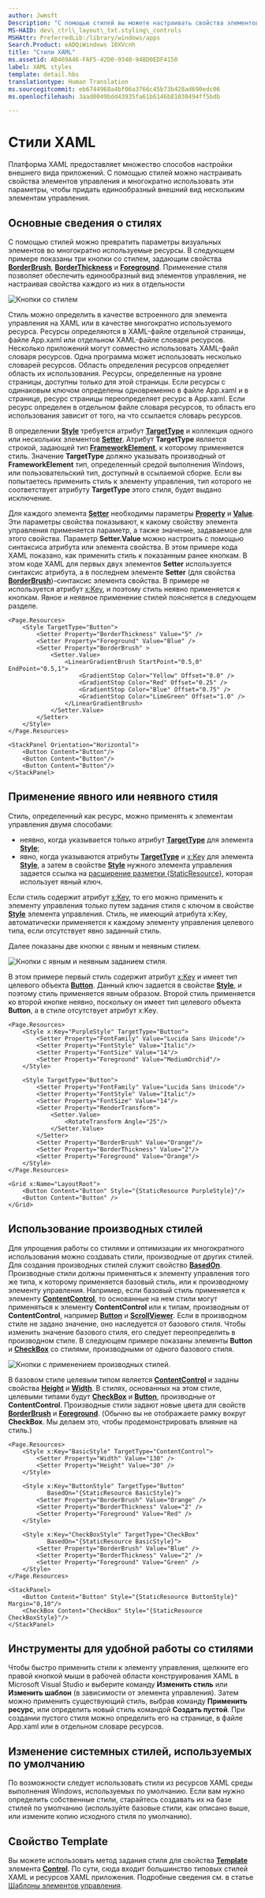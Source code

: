 ```yaml
---
author: Jwmsft
Description: "С помощью стилей вы можете настраивать свойства элементов управления и многократно использовать эти параметры, чтобы придать единообразный внешний вид нескольким элементам управления."
MS-HAID: dev\_ctrl\_layout\_txt.styling\_controls
MSHAttr: PreferredLib:/library/windows/apps
Search.Product: eADQiWindows 10XVcnh
title: "Стили XAML"
ms.assetid: AB469A46-FAF5-42D0-9340-948D0EDF4150
label: XAML styles
template: detail.hbs
translationtype: Human Translation
ms.sourcegitcommit: eb6744968a4bf06a3766c45b73b428ad690edc06
ms.openlocfilehash: 3aad0049bdd43935fa61b6146b81030494ff5bdb

---
```

# Стили XAML

<link rel="stylesheet" href="https://az835927.vo.msecnd.net/sites/uwp/Resources/css/custom.css"> 



Платформа XAML предоставляет множество способов настройки внешнего вида приложений. С помощью стилей можно настраивать свойства элементов управления и многократно использовать эти параметры, чтобы придать единообразный внешний вид нескольким элементам управления.

## Основные сведения о стилях

С помощью стилей можно превратить параметры визуальных элементов во многократно используемые ресурсы. В следующем примере показаны три кнопки со стилем, задающим свойства [**BorderBrush**](https://msdn.microsoft.com/library/windows/apps/br209397), [**BorderThickness**](https://msdn.microsoft.com/library/windows/apps/br209399) и [**Foreground**](https://msdn.microsoft.com/library/windows/apps/br209414). Применение стиля позволяет обеспечить единообразный вид элементов управления, не настраивая свойства каждого из них в отдельности

![Кнопки со стилем](images/styles-rainbow-buttons.png)

Стиль можно определить в качестве встроенного для элемента управления на XAML или в качестве многократно используемого ресурса. Ресурсы определяются в XAML-файле отдельной страницы, файле App.xaml или отдельном XAML-файле словаря ресурсов. Несколько приложений могут совместно использовать XAML-файл словаря ресурсов. Одна программа может использовать несколько словарей ресурсов. Область определения ресурсов определяет область их использования. Ресурсы, определенные на уровне страницы, доступны только для этой страницы. Если ресурсы с одинаковым ключом определены одновременно в файле App.xaml и в странице, ресурс страницы переопределяет ресурс в App.xaml. Если ресурс определен в отдельном файле словаря ресурсов, то область его использования зависит от того, на что ссылается словарь ресурсов.

В определении [**Style**](https://msdn.microsoft.com/library/windows/apps/br208849) требуется атрибут [**TargetType**](https://msdn.microsoft.com/library/windows/apps/br208857) и коллекция одного или нескольких элементов [**Setter**](https://msdn.microsoft.com/library/windows/apps/br208817). Атрибут **TargetType** является строкой, задающей тип [**FrameworkElement**](https://msdn.microsoft.com/library/windows/apps/br208706), к которому применяется стиль. Значение **TargetType** должно указывать производный от **FrameworkElement** тип, определенный средой выполнения Windows, или пользовательский тип, доступный в ссылаемой сборке. Если вы попытаетесь применить стиль к элементу управления, тип которого не соответствует атрибуту **TargetType** этого стиля, будет выдано исключение.

Для каждого элемента [**Setter**](https://msdn.microsoft.com/library/windows/apps/br208817) необходимы параметры [**Property**](https://msdn.microsoft.com/library/windows/apps/br208836) и [**Value**](https://msdn.microsoft.com/library/windows/apps/br208838). Эти параметры свойства показывают, к какому свойству элемента управления применяется параметр, а также значение, задаваемое для этого свойства. Параметр **Setter.Value** можно настроить с помощью синтаксиса атрибута или элемента свойства. В этом примере кода XAML показано, как применить стиль к показанным ранее кнопкам. В этом коде XAML для первых двух элементов **Setter** используется синтаксис атрибута, а в последнем элементе **Setter** (для свойства [**BorderBrush**](https://msdn.microsoft.com/library/windows/apps/br209397))–синтаксис элемента свойства. В примере не используется атрибут [x:Key](../xaml-platform/x-key-attribute.md), и поэтому стиль неявно применяется к кнопкам. Явное и неявное применение стилей поясняется в следующем разделе.

```XAML
<Page.Resources>
    <Style TargetType="Button">
        <Setter Property="BorderThickness" Value="5" />
        <Setter Property="Foreground" Value="Blue" />
        <Setter Property="BorderBrush" >
            <Setter.Value>
                <LinearGradientBrush StartPoint="0.5,0" EndPoint="0.5,1">
                    <GradientStop Color="Yellow" Offset="0.0" />
                    <GradientStop Color="Red" Offset="0.25" />
                    <GradientStop Color="Blue" Offset="0.75" />
                    <GradientStop Color="LimeGreen" Offset="1.0" />
                </LinearGradientBrush>
            </Setter.Value>
        </Setter>
    </Style>
</Page.Resources>

<StackPanel Orientation="Horizontal">
    <Button Content="Button"/>
    <Button Content="Button"/>
    <Button Content="Button"/>
</StackPanel>
```

## Применение явного или неявного стиля

Стиль, определенный как ресурс, можно применять к элементам управления двумя способами:

-   неявно, когда указывается только атрибут [**TargetType**](https://msdn.microsoft.com/library/windows/apps/br208857) для элемента [**Style**](https://msdn.microsoft.com/library/windows/apps/br208849);
-   явно, когда указываются атрибуты [**TargetType**](https://msdn.microsoft.com/library/windows/apps/br208857) и [x:Key](../xaml-platform/x-key-attribute.md) для элемента [**Style**](https://msdn.microsoft.com/library/windows/apps/br208849), а затем в свойстве [**Style**](https://msdn.microsoft.com/library/windows/apps/br208743) нужного элемента управления задается ссылка на [расширение разметки {StaticResource}](https://msdn.microsoft.com/library/windows/apps/mt185588), которая использует явный ключ.

Если стиль содержит атрибут [x:Key](../xaml-platform/x-key-attribute.md), то его можно применить к элементу управления только путем задания стиля с ключом в свойстве [**Style**](https://msdn.microsoft.com/library/windows/apps/br208743) элемента управления. Стиль, не имеющий атрибута x:Key, автоматически применяется к каждому элементу управления целевого типа, если отсутствует явно заданный стиль.

Далее показаны две кнопки с явным и неявным стилем.

![Кнопки с явным и неявным заданием стиля.](images/styles-buttons-implicit-explicit.png)

В этом примере первый стиль содержит атрибут [x:Key](../xaml-platform/x-key-attribute.md) и имеет тип целевого объекта [**Button**](https://msdn.microsoft.com/library/windows/apps/br209265). Данный ключ задается в свойстве [**Style**](https://msdn.microsoft.com/library/windows/apps/br208743), и поэтому стиль применяется явным образом. Второй стиль применяется ко второй кнопке неявно, поскольку он имеет тип целевого объекта **Button**, а в стиле отсутствует атрибут x:Key.

```XAML
<Page.Resources>
    <Style x:Key="PurpleStyle" TargetType="Button">
        <Setter Property="FontFamily" Value="Lucida Sans Unicode"/>
        <Setter Property="FontStyle" Value="Italic"/>
        <Setter Property="FontSize" Value="14"/>
        <Setter Property="Foreground" Value="MediumOrchid"/>
    </Style>

    <Style TargetType="Button">
        <Setter Property="FontFamily" Value="Lucida Sans Unicode"/>
        <Setter Property="FontStyle" Value="Italic"/>
        <Setter Property="FontSize" Value="14"/>
        <Setter Property="RenderTransform">
            <Setter.Value>
                <RotateTransform Angle="25"/>
            </Setter.Value>
        </Setter>
        <Setter Property="BorderBrush" Value="Orange"/>
        <Setter Property="BorderThickness" Value="2"/>
        <Setter Property="Foreground" Value="Orange"/>
    </Style>
</Page.Resources>

<Grid x:Name="LayoutRoot">
    <Button Content="Button" Style="{StaticResource PurpleStyle}"/>
    <Button Content="Button" />
</Grid>
```

## Использование производных стилей

Для упрощения работы со стилями и оптимизации их многократного использования можно создавать стили, производные от других стилей. Для создания производных стилей служит свойство [**BasedOn**](https://msdn.microsoft.com/library/windows/apps/br208852). Производные стили должны применяться к элементу управления того же типа, к которому применяется базовый стиль, или к производному элементу управления. Например, если базовый стиль применяется к элементу [**ContentControl**](https://msdn.microsoft.com/library/windows/apps/br209365), то основанные на нем стили могут применяться к элементу **ContentControl** или к типам, производным от **ContentControl**, например [**Button**](https://msdn.microsoft.com/library/windows/apps/br209265) и [**ScrollViewer**](https://msdn.microsoft.com/library/windows/apps/br209527). Если в производном стиле не задано значение, оно наследуется от базового стиля. Чтобы изменить значение базового стиля, его следует переопределить в производном стиле. В следующем примере показаны элементы **Button** и [**CheckBox**](https://msdn.microsoft.com/library/windows/apps/br209316) со стилями, производными от одного базового стиля.

![Кнопки с применением производных стилей.](images/styles-buttons-based-on.png)

В базовом стиле целевым типом является [**ContentControl**](https://msdn.microsoft.com/library/windows/apps/br209365) и заданы свойства [**Height**](https://msdn.microsoft.com/library/windows/apps/br208718) и [**Width**](https://msdn.microsoft.com/library/windows/apps/br208751). В стилях, основанных на этом стиле, целевыми типами будут [**CheckBox**](https://msdn.microsoft.com/library/windows/apps/br209316) и [**Button**](https://msdn.microsoft.com/library/windows/apps/br209265), производные от **ContentControl**. Производные стили задают новые цвета для свойств [**BorderBrush**](https://msdn.microsoft.com/library/windows/apps/br209397) и [**Foreground**](https://msdn.microsoft.com/library/windows/apps/br209414). (Обычно вы не отображаете рамку вокруг **CheckBox**. Мы делаем это, чтобы продемонстрировать влияние на стиль.)

```XAML
<Page.Resources>
    <Style x:Key="BasicStyle" TargetType="ContentControl">
        <Setter Property="Width" Value="130" />
        <Setter Property="Height" Value="30" />
    </Style>

    <Style x:Key="ButtonStyle" TargetType="Button"
           BasedOn="{StaticResource BasicStyle}">
        <Setter Property="BorderBrush" Value="Orange" />
        <Setter Property="BorderThickness" Value="2" />
        <Setter Property="Foreground" Value="Red" />
    </Style>

    <Style x:Key="CheckBoxStyle" TargetType="CheckBox"
           BasedOn="{StaticResource BasicStyle}">
        <Setter Property="BorderBrush" Value="Blue" />
        <Setter Property="BorderThickness" Value="2" />
        <Setter Property="Foreground" Value="Green" />
    </Style>
</Page.Resources>

<StackPanel>
    <Button Content="Button" Style="{StaticResource ButtonStyle}" Margin="0,10"/>
    <CheckBox Content="CheckBox" Style="{StaticResource CheckBoxStyle}"/>
</StackPanel>
```

## Инструменты для удобной работы со стилями

Чтобы быстро применить стили к элементу управления, щелкните его правой кнопкой мыши в рабочей области конструирования XAML в Microsoft Visual Studio и выберите команду **Изменить стиль** или **Изменить шаблон** (в зависимости от элемента управления). Затем можно применить существующий стиль, выбрав команду **Применить ресурс**, или определить новый стиль командой **Создать пустой**. При создании пустого стиля можно определить его на странице, в файле App.xaml или в отдельном словаре ресурсов.

## Изменение системных стилей, используемых по умолчанию

По возможности следует использовать стили из ресурсов XAML среды выполнения Windows, используемых по умолчанию. Если вам нужно определить собственные стили, старайтесь создавать их на базе стилей по умолчанию (используйте базовые стили, как описано выше, или измените копию исходного стиля по умолчанию).

## Свойство Template

Вы можете использовать метод задания стиля для свойства [**Template**](https://msdn.microsoft.com/library/windows/apps/br209465) элемента [**Control**](https://msdn.microsoft.com/library/windows/apps/br209390). По сути, сюда входит большинство типовых стилей XAML и ресурсов XAML приложения. Подробные сведения см. в статье [Шаблоны элементов управления](control-templates.md).



<!--HONumber=Aug16_HO3-->


